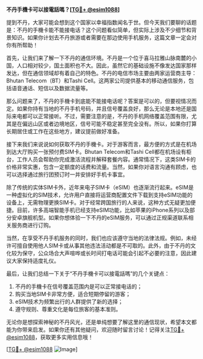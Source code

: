 **不丹手機卡可以接電話嗎？[[TG💪+ @esim1088](https://t.me/s/esim1088)]**

提到不丹，大家可能会想到这个国家以幸福指数闻名于世。但今天我们要聊的话题是：不丹的手機卡能不能接电话？这个问题看似简单，但实际上涉及不少细节和背景知识。如果你计划去不丹旅游或者需要在那边使用手机服务，这篇文章一定会对你有所帮助！

首先，让我们来了解一下不丹的通信环境。不丹是一个位于喜马拉雅山脉南麓的小国，人口相对较少，国土面积也不大。因此，虽然它的基础设施不像发达国家那样发达，但在通信领域却有着自己的特色。不丹的电信市场主要由两家运营商主导：Bhutan Telecom（BT）和Tashi Cell。这两家公司提供基本的移动通信服务，包括语音通话、短信以及数据流量等。

那么问题来了，不丹的手機卡到底能不能接电话呢？答案是可以的，但要视情况而定。如果你持有当地的不丹手机号码，并且信号覆盖良好，那么无论是本地还是国际来电都可以正常接听。不过，需要注意的是，不丹的手机网络覆盖范围有限，尤其是在偏远山区或者边境地区，信号可能不稳定甚至完全没有。所以，如果你打算长期居住或工作在这些地方，建议提前做好准备。

接下来我们来说说如何获取不丹的手機卡。对于游客而言，最方便的方式是在机场到达大厅购买一张预付费SIM卡。Bhutan Telecom和Tashi Cell都在机场设有柜台，工作人员会帮助你完成激活流程并解释套餐内容。通常情况下，这类SIM卡的价格非常实惠，包含一定额度的话费和流量。当然，如果你对语言沟通有顾虑，也可以选择通过旅行团预订时一并安排好手机卡事宜。

除了传统的实体SIM卡外，近年来电子SIM卡（eSIM）也逐渐流行起来。eSIM是一种虚拟化的SIM技术，允许用户直接将运营商配置文件下载到支持eSIM功能的设备上，无需物理更换SIM卡。对于经常跨国旅行的人来说，这种方式无疑更加便捷。目前，许多高端智能手机已经支持eSIM功能，比如苹果的iPhone系列以及部分安卓旗舰机型。如果你想体验一下不丹的eSIM服务，可以通过正规渠道联系相关服务商进行订购。

当然，在享受不丹手机服务的同时，我们也应该遵守当地的法律法规。例如，未经许可擅自使用他人SIM卡或从事其他违法活动都是不可取的。此外，由于不丹的文化较为保守，公众场合大声喧哗或长时间打电话可能会引起不必要的注意，因此建议大家保持适度礼仪。

最后，让我们总结一下关于“不丹手機卡可以接電話嗎”的几个关键点：
1. 不丹的手機卡在信号覆盖范围内是可以正常接电话的；
2. 购买当地SIM卡非常方便，适合短期停留的游客；
3. eSIM技术为频繁出行的人群提供了新的选择；
4. 遵守规则、尊重文化是每位旅客的基本准则。

无论你是想探索神秘的不丹风光，还是单纯想要了解这里的通信现状，希望本文都能为你带来启发。如果你还有其他疑问，欢迎随时留言讨论！记得关注[TG💪+ @esim1088](https://t.me/s/esim1088)，获取更多实用信息哦！

[[TG💪+ @esim1088](https://t.me/s/esim1088) ![Image](https://i.postimg.cc/4NQfJmqS/Snipaste-2025-05-13-00-14-12.png)]